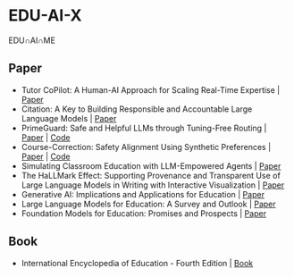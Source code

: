 # EDU-AI-X
EDU∩AI∩ME

## Paper
- Tutor CoPilot: A Human-AI Approach for Scaling Real-Time Expertise | [Paper](https://arxiv.org/abs/2410.03017)
- Citation: A Key to Building Responsible and Accountable Large Language Models | [Paper](https://arxiv.org/abs/2307.02185)
- PrimeGuard: Safe and Helpful LLMs through Tuning-Free Routing | [Paper](https://arxiv.org/abs/2407.16318) | [Code](https://github.com/dynamofl/PrimeGuard)
- Course-Correction: Safety Alignment Using Synthetic Preferences | [Paper](https://arxiv.org/abs/2407.16637) | [Code](https://github.com/pillowsofwind/Course-Correction)
- Simulating Classroom Education with LLM-Empowered Agents | [Paper](https://arxiv.org/abs/2406.19226)
- The HaLLMark Effect: Supporting Provenance and Transparent Use of Large Language Models in Writing with Interactive Visualization | [Paper](https://dl.acm.org/doi/full/10.1145/3613904.3641895)
- Generative AI: Implications and Applications for Education | [Paper](https://arxiv.org/abs/2305.07605)
- Large Language Models for Education: A Survey and Outlook | [Paper](https://arxiv.org/abs/2403.18105)
- Foundation Models for Education: Promises and Prospects | [Paper](https://arxiv.org/abs/2405.10959)

## Book
- International Encyclopedia of Education - Fourth Edition | [Book](https://www.sciencedirect.com/referencework/9780128186299/international-encyclopedia-of-education)
